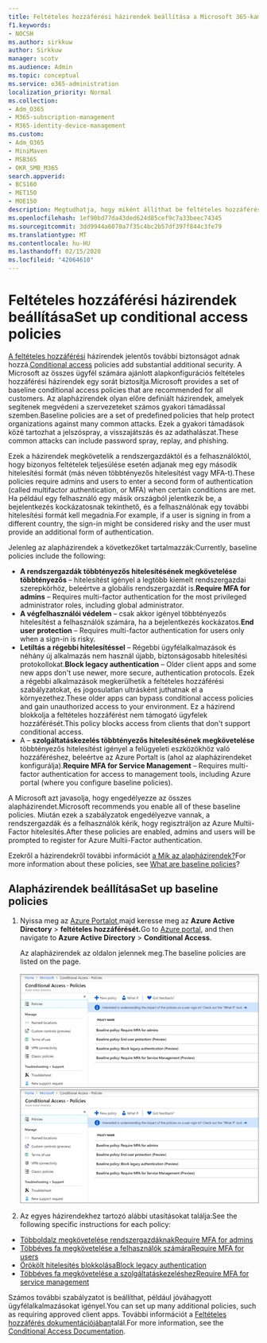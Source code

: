 ```yaml
---
title: Feltételes hozzáférési házirendek beállítása a Microsoft 365-kampányokhoz
f1.keywords:
- NOCSH
ms.author: sirkkuw
author: Sirkkuw
manager: scotv
ms.audience: Admin
ms.topic: conceptual
ms.service: o365-administration
localization_priority: Normal
ms.collection:
- Adm_O365
- M365-subscription-management
- M365-identity-device-management
ms.custom:
- Adm_O365
- MiniMaven
- MSB365
- OKR_SMB_M365
search.appverid:
- BCS160
- MET150
- MOE150
description: Megtudhatja, hogy miként állíthat be feltételes hozzáférési házirendeket a Microsoft 365-ös kampányokhoz.
ms.openlocfilehash: 1ef90bd77da43ded624d85cef9c7a33beec74345
ms.sourcegitcommit: 3dd9944a6070a7f35c4bc2b57df397f844c3fe79
ms.translationtype: MT
ms.contentlocale: hu-HU
ms.lasthandoff: 02/15/2020
ms.locfileid: "42064610"
---
```

# <a name="set-up-conditional-access-policies"></a><span data-ttu-id="908ab-103">Feltételes hozzáférési házirendek beállítása</span><span class="sxs-lookup"><span data-stu-id="908ab-103">Set up conditional access policies</span></span>

<span data-ttu-id="908ab-104">[A feltételes hozzáférési](https://docs.microsoft.com/azure/active-directory/conditional-access/overview) házirendek jelentős további biztonságot adnak hozzá.</span><span class="sxs-lookup"><span data-stu-id="908ab-104">[Conditional access](https://docs.microsoft.com/azure/active-directory/conditional-access/overview) policies add substantial additional security.</span></span> <span data-ttu-id="908ab-105">A Microsoft az összes ügyfél számára ajánlott alapkonfigurációs feltételes hozzáférési házirendek egy sorát biztosítja.</span><span class="sxs-lookup"><span data-stu-id="908ab-105">Microsoft provides a set of baseline conditional access policies that are recommended for all customers.</span></span> <span data-ttu-id="908ab-106">Az alapházirendek olyan előre definiált házirendek, amelyek segítenek megvédeni a szervezeteket számos gyakori támadással szemben.</span><span class="sxs-lookup"><span data-stu-id="908ab-106">Baseline policies are a set of predefined policies that help protect organizations against many common attacks.</span></span> <span data-ttu-id="908ab-107">Ezek a gyakori támadások közé tartozhat a jelszóspray, a visszajátszás és az adathalászat.</span><span class="sxs-lookup"><span data-stu-id="908ab-107">These common attacks can include password spray, replay, and phishing.</span></span>

<span data-ttu-id="908ab-108">Ezek a házirendek megkövetelik a rendszergazdáktól és a felhasználóktól, hogy bizonyos feltételek teljesülése esetén adjanak meg egy második hitelesítési formát (más néven többtényezős hitelesítést vagy MFA-t).</span><span class="sxs-lookup"><span data-stu-id="908ab-108">These policies require admins and users to enter a second form of authentication (called multifactor authentication, or MFA) when certain conditions are met.</span></span> <span data-ttu-id="908ab-109">Ha például egy felhasználó egy másik országból jelentkezik be, a bejelentkezés kockázatosnak tekinthető, és a felhasználónak egy további hitelesítési formát kell megadnia.</span><span class="sxs-lookup"><span data-stu-id="908ab-109">For example, if a user is signing in from a different country, the sign-in might be considered risky and the user must provide an additional form of authentication.</span></span> 

<span data-ttu-id="908ab-110">Jelenleg az alapházirendek a következőket tartalmazzák:</span><span class="sxs-lookup"><span data-stu-id="908ab-110">Currently, baseline policies include the following:</span></span>
- <span data-ttu-id="908ab-111">**A rendszergazdák többtényezős hitelesítésének megkövetelése többtényezős** &ndash; hitelesítést igényel a legtöbb kiemelt rendszergazdai szerepkörhöz, beleértve a globális rendszergazdát is.</span><span class="sxs-lookup"><span data-stu-id="908ab-111">**Require MFA for admins** &ndash; Requires multi-factor authentication for the most privileged administrator roles, including global administrator.</span></span>
- <span data-ttu-id="908ab-112">**A végfelhasználói védelem** &ndash; csak akkor igényel többtényezős hitelesítést a felhasználók számára, ha a bejelentkezés kockázatos.</span><span class="sxs-lookup"><span data-stu-id="908ab-112">**End user protection** &ndash; Requires multi-factor authentication for users only when a sign-in is risky.</span></span> 
- <span data-ttu-id="908ab-113">**Letiltás a régebbi hitelesítéssel** &ndash; Régebbi ügyfélalkalmazások és néhány új alkalmazás nem használ újabb, biztonságosabb hitelesítési protokollokat.</span><span class="sxs-lookup"><span data-stu-id="908ab-113">**Block legacy authentication** &ndash; Older client apps and some new apps don't use newer, more secure, authentication protocols.</span></span> <span data-ttu-id="908ab-114">Ezek a régebbi alkalmazások megkerülhetik a feltételes hozzáférési szabályzatokat, és jogosulatlan ultrásként juthatnak el a környezethez.</span><span class="sxs-lookup"><span data-stu-id="908ab-114">These older apps can bypass conditional access policies and gain unauthorized access to your environment.</span></span> <span data-ttu-id="908ab-115">Ez a házirend blokkolja a feltételes hozzáférést nem támogató ügyfelek hozzáférését.</span><span class="sxs-lookup"><span data-stu-id="908ab-115">This policy blocks access from clients that don't support conditional access.</span></span> 
- <span data-ttu-id="908ab-116">A &ndash; **szolgáltatáskezelés többtényezős hitelesítésének megkövetelése** többtényezős hitelesítést igényel a felügyeleti eszközökhöz való hozzáféréshez, beleértve az Azure Portalt is (ahol az alapházirendeket konfigurálja).</span><span class="sxs-lookup"><span data-stu-id="908ab-116">**Require MFA for Service Management** &ndash; Requires multi-factor authentication for access to management tools, including Azure portal (where you configure baseline policies).</span></span> 

<span data-ttu-id="908ab-117">A Microsoft azt javasolja, hogy engedélyezze az összes alapházirendet.</span><span class="sxs-lookup"><span data-stu-id="908ab-117">Microsoft recommends you enable all of these baseline policies.</span></span> <span data-ttu-id="908ab-118">Miután ezek a szabályzatok engedélyezve vannak, a rendszergazdák és a felhasználók kérik, hogy regisztráljon az Azure Multii-Factor hitelesítés.</span><span class="sxs-lookup"><span data-stu-id="908ab-118">After these policies are enabled, admins and users will be prompted to register for Azure Multii-Factor authentication.</span></span>

<span data-ttu-id="908ab-119">Ezekről a házirendekről további információt [a Mik az alapházirendek?](https://docs.microsoft.com/azure/active-directory/conditional-access/concept-baseline-protection)</span><span class="sxs-lookup"><span data-stu-id="908ab-119">For more information about these policies, see [What are baseline policies](https://docs.microsoft.com/azure/active-directory/conditional-access/concept-baseline-protection)?</span></span>


## <a name="set-up-baseline-policies"></a><span data-ttu-id="908ab-120">Alapházirendek beállítása</span><span class="sxs-lookup"><span data-stu-id="908ab-120">Set up baseline policies</span></span>

1. <span data-ttu-id="908ab-121">Nyissa meg az [Azure Portalot,](https://portal.azure.com)majd keresse meg az **Azure Active Directory** \> **feltételes hozzáférését.**</span><span class="sxs-lookup"><span data-stu-id="908ab-121">Go to [Azure portal](https://portal.azure.com), and then navigate to **Azure Active Directory** \> **Conditional Access**.</span></span>
    
    <span data-ttu-id="908ab-122">Az alapházirendek az oldalon jelennek meg.</span><span class="sxs-lookup"><span data-stu-id="908ab-122">The baseline policies are listed on the page.</span></span> <br/> <br/>
    <span data-ttu-id="908ab-123">![A feltételes hozzáférés alapházirendjeit tartalmazó lap.](../media/baslinepolicies.png)</span><span class="sxs-lookup"><span data-stu-id="908ab-123">![Page that lists baseline policies for conditional access.](../media/baslinepolicies.png)</span></span>
1. <span data-ttu-id="908ab-124">Az egyes házirendekhez tartozó alábbi utasításokat találja:</span><span class="sxs-lookup"><span data-stu-id="908ab-124">See the following specific instructions for each policy:</span></span>

  - [<span data-ttu-id="908ab-125">Többoldalz megkövetelése rendszergazdáknak</span><span class="sxs-lookup"><span data-stu-id="908ab-125">Require MFA for admins</span></span>](https://docs.microsoft.com/azure/active-directory/conditional-access/howto-baseline-protect-administrators)
- [<span data-ttu-id="908ab-126">Többéves fa megkövetelése a felhasználók számára</span><span class="sxs-lookup"><span data-stu-id="908ab-126">Require MFA for users</span></span>](https://docs.microsoft.com/azure/active-directory/conditional-access/howto-baseline-protect-end-users)  
 - [<span data-ttu-id="908ab-127">Örökölt hitelesítés blokkolása</span><span class="sxs-lookup"><span data-stu-id="908ab-127">Block legacy authentication</span></span>](https://docs.microsoft.com/azure/active-directory/conditional-access/howto-baseline-protect-legacy-auth)
  - [<span data-ttu-id="908ab-128">Többéves fa megkövetelése a szolgáltatáskezeléshez</span><span class="sxs-lookup"><span data-stu-id="908ab-128">Require MFA for service management</span></span>](https://docs.microsoft.com/azure/active-directory/conditional-access/howto-baseline-protect-azure)

<span data-ttu-id="908ab-129">Számos további szabályzatot is beállíthat, például jóváhagyott ügyfélalkalmazásokat igényel.</span><span class="sxs-lookup"><span data-stu-id="908ab-129">You can set up many additional policies, such as requiring approved client apps.</span></span> <span data-ttu-id="908ab-130">További információt a [Feltételes hozzáférés dokumentációjában](https://docs.microsoft.com/azure/active-directory/conditional-access/)talál.</span><span class="sxs-lookup"><span data-stu-id="908ab-130">For more information, see the [Conditional Access Documentation](https://docs.microsoft.com/azure/active-directory/conditional-access/).</span></span>
